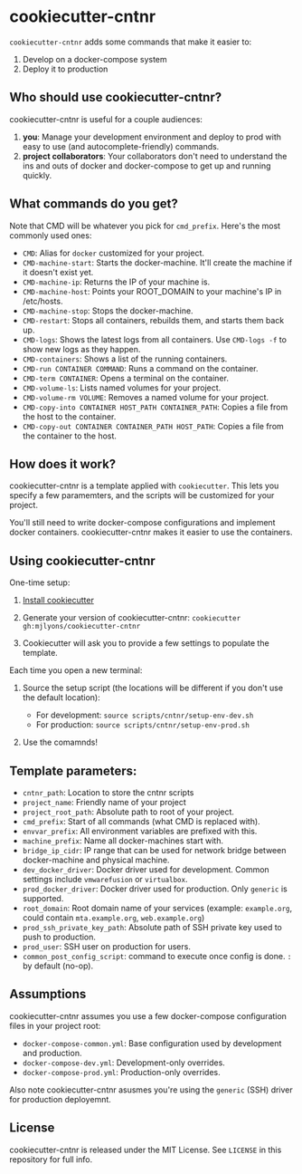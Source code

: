 # cookiecutter-cntnr

`cookiecutter-cntnr` adds some commands that make it easier to:

1. Develop on a docker-compose system
2. Deploy it to production

## Who should use cookiecutter-cntnr?

cookiecutter-cntnr is useful for a couple audiences:

1. **you**: Manage your development environment and deploy to prod with easy to use (and autocomplete-friendly) commands.
2. **project collaborators**: Your collaborators don't need to understand the ins and outs of docker and docker-compose to get up and running quickly.

## What commands do you get?

Note that CMD will be whatever you pick for `cmd_prefix`. Here's the most commonly used ones:

* `CMD`: Alias for `docker` customized for your project.
* `CMD-machine-start`: Starts the docker-machine. It'll create the machine if it doesn't exist yet.
* `CMD-machine-ip`: Returns the IP of your machine is.
* `CMD-machine-host`: Points your ROOT_DOMAIN to your machine's IP in /etc/hosts.
* `CMD-machine-stop`: Stops the docker-machine.
* `CMD-restart`: Stops all containers, rebuilds them, and starts them back up.
* `CMD-logs`: Shows the latest logs from all containers. Use `CMD-logs -f` to show new logs as they happen.
* `CMD-containers`: Shows a list of the running containers.
* `CMD-run CONTAINER COMMAND`: Runs a command on the container. 
* `CMD-term CONTAINER`: Opens a terminal on the container.
* `CMD-volume-ls`: Lists named volumes for your project.
* `CMD-volume-rm VOLUME`: Removes a named volume for your project.
* `CMD-copy-into CONTAINER HOST_PATH CONTAINER_PATH`: Copies a file from the host to the container.
* `CMD-copy-out CONTAINER CONTAINER_PATH HOST_PATH`: Copies a file from the container to the host.

## How does it work?

cookiecutter-cntnr is a template applied with `cookiecutter`. This lets you specify a few paramemters, and the scripts will be customized for your project.

You'll still need to write docker-compose configurations and implement docker containers. cookiecutter-cntnr makes it easier to use the containers.

## Using cookiecutter-cntnr

One-time setup:

1. [Install cookiecutter](https://cookiecutter.readthedocs.io/en/latest/installation.html)

2. Generate your version of cookiecutter-cntnr: `cookiecutter gh:mjlyons/cookiecutter-cntnr`

3. Cookiecutter will ask you to provide a few settings to populate the template.

Each time you open a new terminal:

1. Source the setup script (the locations will be different if you don't use the default location):
    * For development: `source scripts/cntnr/setup-env-dev.sh`
    * For production: `source scripts/cntnr/setup-env-prod.sh`

2. Use the comamnds!

## Template parameters:

* `cntnr_path`: Location to store the cntnr scripts
* `project_name`: Friendly name of your project
* `project_root_path`: Absolute path to root of your project.
* `cmd_prefix`: Start of all commands (what CMD is replaced with).
* `envvar_prefix`: All environment variables are prefixed with this.
* `machine_prefix`: Name all docker-machines start with.
* `bridge_ip_cidr`: IP range that can be used for network bridge between docker-machine and physical machine.
* `dev_docker_driver`: Docker driver used for development. Common settings include `vmwarefusion` or `virtualbox`.
* `prod_docker_driver`: Docker driver used for production. Only `generic` is supported.
* `root_domain`: Root domain name of your services (example: `example.org`, could contain `mta.example.org`, `web.example.org`)
* `prod_ssh_private_key_path`: Absolute path of SSH private key used to push to production.
* `prod_user`: SSH user on production for users.
* `common_post_config_script`: command to execute once config is done. `:` by default (no-op).

## Assumptions

cookiecutter-cntnr assumes you use a few docker-compose configuration files in your project root:

* `docker-compose-common.yml`: Base configuration used by development and production.
* `docker-compose-dev.yml`: Development-only overrides.
* `docker-compose-prod.yml`: Production-only overrides.

Also note cookiecutter-cntnr asusmes you're using the `generic` (SSH) driver for production deployemnt.

## License

cookiecutter-cntnr is released under the MIT License. See `LICENSE` in this repository for full info.

